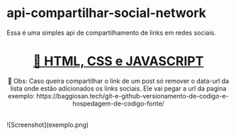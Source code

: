 # api-compartilhar-social-network
Essa é uma simples api de compartilhamento de links em redes sociais.

<h1 align="center">
    <a href="https://baggiosan.tech">🚀 HTML, CSS e JAVASCRIPT</a>
</h1>
<p align="center">🚀 Obs: Caso queira compartilhar o link de um post só remover o data-url da lista onde estão adicionados os links sociais. Ele vai pegar a url da pagina exemplo: https://baggiosan.tech/git-e-github-versionamento-de-codigo-e-hospedagem-de-codigo-fonte/</p>
<br/>
![Screenshot](exemplo.png)

